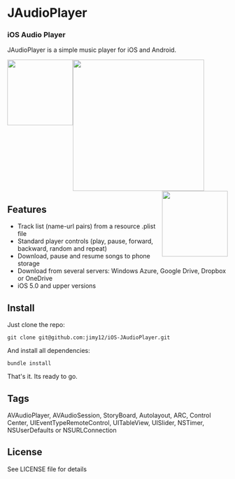 JAudioPlayer
================

### iOS Audio Player

JAudioPlayer is a simple music player for iOS and Android.

<img width=150 src="https://raw.githubusercontent.com/jimy12/Android-JAudioPlayer/master/raw/Screenshots/portrait4.png"/><img width=300 align="middle" src="https://raw.githubusercontent.com/jimy12/Android-JAudioPlayer/master/raw/Screenshots/landscape.png"/><img width=150 align="right" src="https://raw.githubusercontent.com/jimy12/Android-JAudioPlayer/master/raw/Screenshots/portrait5.png"/>

## Features

- Track list (name-url pairs) from a resource .plist file
- Standard player controls (play, pause, forward, backward, random and repeat)
- Download, pause and resume songs to phone storage
- Download from several servers: Windows Azure, Google Drive, Dropbox or OneDrive
- iOS 5.0 and upper versions

## Install

Just clone the repo:

```
git clone git@github.com:jimy12/iOS-JAudioPlayer.git
```

And install all dependencies:

```
bundle install
```

That's it. Its ready to go.


## Tags

AVAudioPlayer, AVAudioSession, StoryBoard, Autolayout, ARC, Control Center, UIEventTypeRemoteControl, UITableView, UISlider, NSTimer, NSUserDefaults or NSURLConnection

## License

See LICENSE file for details
